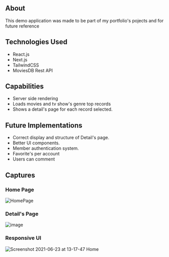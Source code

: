 ## About
This demo application was made to be part of my portfolio's pojects and for future reference
## Technologies Used
- React.js 
- Next.js
- TailwindCSS
- MoviesDB Rest API

## Capabilities
- Server side rendering
- Loads movies and tv show's genre top records
- Shows a detail's page for each record selected.

## Future Implementations
- Correct display and structure of Detail's page.
- Better UI components.
- Member authentication system.
- Favorite's per account
- Users can comment

## Captures
### Home Page
![HomePage](https://user-images.githubusercontent.com/18430092/123140099-e9b81a80-d424-11eb-8276-77aae274a632.png)

### Detail's Page
![image](https://user-images.githubusercontent.com/18430092/123140199-02c0cb80-d425-11eb-96f0-342d12984b0a.png)

### Responsive UI
![Screenshot 2021-06-23 at 13-17-47 Home](https://user-images.githubusercontent.com/18430092/123140578-719e2480-d425-11eb-9762-3af301bffc1a.png)
